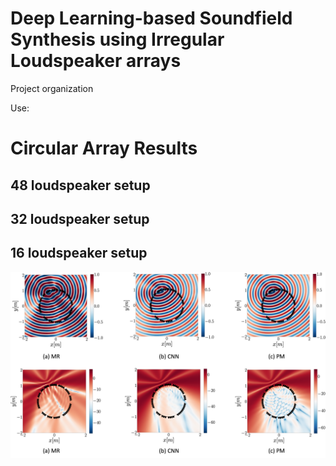 # Deep Learning-based Soundfield Synthesis using Irregular Loudspeaker arrays  

Project organization 

Use:


# Circular Array Results

## 48 loudspeaker setup

## 32 loudspeaker setup

## 16 loudspeaker setup
![real soundfield](/plots/circular_pages/16_mic.png)
